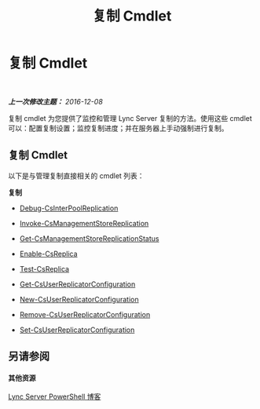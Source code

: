 ﻿---
title: 复制 Cmdlet
TOCTitle: 复制 Cmdlet
ms:assetid: e0c49601-d2a3-45a1-b05c-26c7ff820708
ms:mtpsurl: https://technet.microsoft.com/zh-cn/library/Gg415677(v=OCS.15)
ms:contentKeyID: 49314504
ms.date: 12/10/2016
mtps_version: v=OCS.15
ms.translationtype: HT
---

# 复制 Cmdlet

 

_**上一次修改主题：** 2016-12-08_

复制 cmdlet 为您提供了监控和管理 Lync Server 复制的方法。使用这些 cmdlet 可以：配置复制设置；监控复制进度；并在服务器上手动强制进行复制。

## 复制 Cmdlet

以下是与管理复制直接相关的 cmdlet 列表：

**复制**

  - [Debug-CsInterPoolReplication](debug-csinterpoolreplication.md)

  - [Invoke-CsManagementStoreReplication](invoke-csmanagementstorereplication.md)

  - [Get-CsManagementStoreReplicationStatus](get-csmanagementstorereplicationstatus.md)

  - [Enable-CsReplica](enable-csreplica.md)

  - [Test-CsReplica](test-csreplica.md)

  - [Get-CsUserReplicatorConfiguration](get-csuserreplicatorconfiguration.md)

  - [New-CsUserReplicatorConfiguration](new-csuserreplicatorconfiguration.md)

  - [Remove-CsUserReplicatorConfiguration](remove-csuserreplicatorconfiguration.md)

  - [Set-CsUserReplicatorConfiguration](set-csuserreplicatorconfiguration.md)

## 另请参阅

#### 其他资源

[Lync Server PowerShell 博客](http://go.microsoft.com/fwlink/?linkid=203150%26clcid=0x804)

